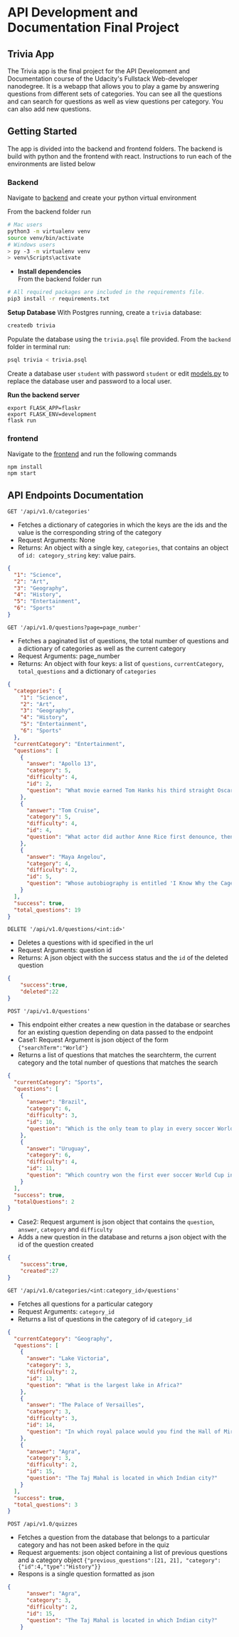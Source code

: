 # API Development and Documentation Final Project

## Trivia App

The Trivia app is the final project for the API Development and Documentation course of the Udacity's Fullstack Web-developer nanodegree. It is a webapp that allows you to play a game by answering questions from different sets of categories. You can see all the questions and can search for questions as well as view questions per category. You can also add new questions. 

## Getting Started
The app is divided into the backend and frontend folders. The backend is build with python and the frontend with react. Instructions to run each of the environments are listed below

### Backend
Navigate to [backend](backend/) and create your python virtual environment

From the backend folder run
```bash
# Mac users
python3 -m virtualenv venv
source venv/bin/activate
# Windows users
> py -3 -m virtualenv venv
> venv\Scripts\activate
```

* **Install dependencies**<br>
From the backend folder run 
```bash
# All required packages are included in the requirements file. 
pip3 install -r requirements.txt
```

**Setup Database**
With Postgres running, create a `trivia` database:

```bash
createdb trivia
```
Populate the database using the `trivia.psql` file provided. From the `backend` folder in terminal run:

```bash
psql trivia < trivia.psql
```
Create a database user `student` with password `student` or edit [models.py](backend/models.py) to replace the database user and password to a local user.

**Run the backend server**
```
export FLASK_APP=flaskr
export FLASK_ENV=development
flask run
```

### frontend
Navigate to the [frontend](frontend/) and run the following commands
```
npm install
npm start
```

## API Endpoints Documentation
`GET '/api/v1.0/categories'`

- Fetches a dictionary of categories in which the keys are the ids and the value is the corresponding string of the category
- Request Arguments: None
- Returns: An object with a single key, `categories`, that contains an object of `id: category_string` key: value pairs.

```json
{
  "1": "Science",
  "2": "Art",
  "3": "Geography",
  "4": "History",
  "5": "Entertainment",
  "6": "Sports"
}
```

`GET '/api/v1.0/questions?page=page_number'`
- Fetches a paginated list of questions, the total number of questions and a dictionary of categories as well as the current category
- Request Arguments: page_number
- Returns: An object with four keys: a list of `questions`, `currentCategory`, `total_questions` and a dictionary of `categories`

```json
{
  "categories": {
    "1": "Science", 
    "2": "Art", 
    "3": "Geography", 
    "4": "History", 
    "5": "Entertainment", 
    "6": "Sports"
  }, 
  "currentCategory": "Entertainment", 
  "questions": [
    {
      "answer": "Apollo 13", 
      "category": 5, 
      "difficulty": 4, 
      "id": 2, 
      "question": "What movie earned Tom Hanks his third straight Oscar nomination, in 1996?"
    }, 
    {
      "answer": "Tom Cruise", 
      "category": 5, 
      "difficulty": 4, 
      "id": 4, 
      "question": "What actor did author Anne Rice first denounce, then praise in the role of her beloved Lestat?"
    }, 
    {
      "answer": "Maya Angelou", 
      "category": 4, 
      "difficulty": 2, 
      "id": 5, 
      "question": "Whose autobiography is entitled 'I Know Why the Caged Bird Sings'?"
    }
  ], 
  "success": true, 
  "total_questions": 19
}
```

`DELETE '/api/v1.0/questions/<int:id>'`
- Deletes a questions with id specified in the url
- Request Arguments: question id
- Returns: A json object with the success status and the `id` of the deleted question

```json
{
    "success":true,
    "deleted":22
}

```

`POST '/api/v1.0/questions'`
- This endpoint either creates a new question in the database or searches for an existing question depending on data passed to the endpoint
- Case1: Request Argument is json object of the form `{"searchTerm":"World"}`
- Returns a list of questions that matches the searchterm, the current category and the total number of questions that matches the search

```json
{
  "currentCategory": "Sports", 
  "questions": [
    {
      "answer": "Brazil", 
      "category": 6, 
      "difficulty": 3, 
      "id": 10, 
      "question": "Which is the only team to play in every soccer World Cup tournament?"
    }, 
    {
      "answer": "Uruguay", 
      "category": 6, 
      "difficulty": 4, 
      "id": 11, 
      "question": "Which country won the first ever soccer World Cup in 1930?"
    }
  ], 
  "success": true, 
  "totalQuestions": 2
}
```

- Case2: Request argument is json object that contains the `question`, `answer`, `category` and `difficulty` 
- Adds a new question in the database and returns a json object with the id of the question created

```json
{
    "success":true,
    "created":27
}
```

`GET '/api/v1.0/categories/<int:category_id>/questions'`
- Fetches all questions for a particular category
- Request Arguments: `category_id`
- Returns a list of questions in the category of id `category_id`

```json
{
  "currentCategory": "Geography", 
  "questions": [
    {
      "answer": "Lake Victoria", 
      "category": 3, 
      "difficulty": 2, 
      "id": 13, 
      "question": "What is the largest lake in Africa?"
    }, 
    {
      "answer": "The Palace of Versailles", 
      "category": 3, 
      "difficulty": 3, 
      "id": 14, 
      "question": "In which royal palace would you find the Hall of Mirrors?"
    }, 
    {
      "answer": "Agra", 
      "category": 3, 
      "difficulty": 2, 
      "id": 15, 
      "question": "The Taj Mahal is located in which Indian city?"
    }
  ], 
  "success": true, 
  "total_questions": 3
}
```

`POST /api/v1.0/quizzes`
- Fetches a question from the database that belongs to a particular category and has not been asked before in the quiz
- Request arguements: json object containing a list of previous questions and a category object `{"previous_questions":[21, 21], "category":{"id":4,"type":"History"}}`
- Respons is a single question formatted as json
```json
{
      "answer": "Agra", 
      "category": 3, 
      "difficulty": 2, 
      "id": 15, 
      "question": "The Taj Mahal is located in which Indian city?"
    }

```



